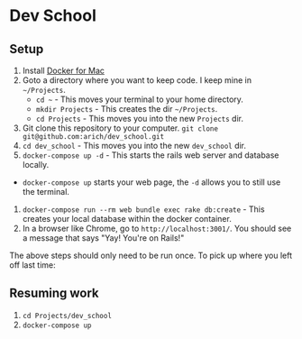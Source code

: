# Dev School

## Setup

1. Install [Docker for Mac](https://docs.docker.com/docker-for-mac/install/#install-and-run-docker-for-mac)
1. Goto a directory where you want to keep code. I keep mine in `~/Projects`.
   * `cd ~` - This moves your terminal to your home directory.
   * `mkdir Projects` - This creates the dir `~/Projects`.
   * `cd Projects` - This moves you into the new `Projects` dir.
1. Git clone this repository to your computer. `git clone git@github.com:arich/dev_school.git`
1. `cd dev_school` - This moves you into the new `dev_school` dir.
1. `docker-compose up -d` - This starts the rails web server and database locally.
  * `docker-compose up` starts your web page, the `-d` allows you to still use the terminal.
1. `docker-compose run --rm web bundle exec rake db:create` - This creates your local database within the docker container.
1. In a browser like Chrome, go to `http://localhost:3001/`. You should see a message that says "Yay! You're on Rails!"

The above steps should only need to be run once. To pick up where you left off last time:

## Resuming work
1. `cd Projects/dev_school`
1. `docker-compose up`
